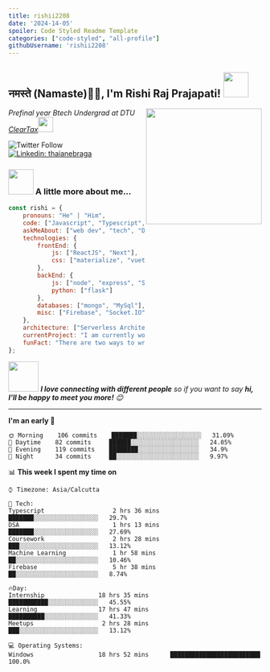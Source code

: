 ```yaml
---
title: rishii2208
date: '2024-14-05'
spoiler: Code Styled Readme Template
categories: ["code-styled", "all-profile"]
githubUsername: 'rishii2208'
---
```


<h2>नमस्ते (Namaste)🙏🏻, I'm Rishi Raj Prajapati! <img src="https://media.giphy.com/media/12oufCB0MyZ1Go/giphy.gif" width="50"></h2>
<img align='right' src="https://media.giphy.com/media/M9gbBd9nbDrOTu1Mqx/giphy.gif" width="230">
<p><em>Prefinal year Btech Undergrad at DTU <a href="http://www.cleartax.in">ClearTax</a><img src="https://media.giphy.com/media/WUlplcMpOCEmTGBtBW/giphy.gif" width="30"> 
</em></p>

![Twitter Follow](https://img.shields.io/twitter/follow/rishii_2208?label=Follow)
[![Linkedin: thaianebraga](https://img.shields.io/badge/-rishi-blue?style=flat-square&logo=Linkedin&logoColor=white&link=https://www.linkedin.com/in/rishi-raj-prajapati//)](https://www.linkedin.com/in/rishi-raj-prajapati/)


### <img src="https://media.giphy.com/media/VgCDAzcKvsR6OM0uWg/giphy.gif" width="50"> A little more about me...  

```javascript
const rishi = {
    pronouns: "He" | "Him",
    code: ["Javascript", "Typescript", "Python","SQL"],
    askMeAbout: ["web dev", "tech", "Data Science", "Machine Learning"],
    technologies: {
        frontEnd: {
            js: ["ReactJS", "Next"],
            css: ["materialize", "vuetify", "bootstrap"]
        },
        backEnd: {
            js: ["node", "express", "SuiteScript"],
            python: ["flask"]
        },
        databases: ["mongo", "MySql"],
        misc: ["Firebase", "Socket.IO", "selenium", "open-cv", "Tensorflow", "SuiteApp"]
    },
    architecture: ["Serverless Architecture", "Progressive web applications", "Single page applications"],
    currentProject: "I am currently working as Intern in Zebpay",
    funFact: "There are two ways to write error-free programs; only the third one works"
};
```

<img src="https://media.giphy.com/media/LnQjpWaON8nhr21vNW/giphy.gif" width="60"> <em><b>I love connecting with different people</b> so if you want to say <b>hi, I'll be happy to meet you more!</b> 😊</em>

---
<!--START_SECTION:waka-->
**I'm an early 🐤** 

```text
🌞 Morning    106 commits    ███████░░░░░░░░░░░░░░░░░░   31.09% 
🌆 Daytime    82 commits     ██████░░░░░░░░░░░░░░░░░░░   24.05% 
🌃 Evening    119 commits    ████████░░░░░░░░░░░░░░░░░   34.9% 
🌙 Night      34 commits     ██░░░░░░░░░░░░░░░░░░░░░░░   9.97%

```


📊 **This week I spent my time on** 

```text
⌚︎ Timezone: Asia/Calcutta

💬 Tech: 
Typescript                   2 hrs 36 mins       ███████░░░░░░░░░░░░░░░░░░   29.7% 
DSA                          1 hrs 13 mins       ███████░░░░░░░░░░░░░░░░░░   27.69%
Coursework                   2 hrs 28 mins       ███░░░░░░░░░░░░░░░░░░░░░░   13.12% 
Machine Learning             1 hr 58 mins        ██░░░░░░░░░░░░░░░░░░░░░░░   10.46% 
Firebase                     5 hr 38 mins        ██░░░░░░░░░░░░░░░░░░░░░░░   8.74%

🔥Day: 
Internship               18 hrs 35 mins       ███████████░░░░░░░░░░░░░░   45.55% 
Learning                 17 hrs 47 mins       ██████████░░░░░░░░░░░░░░░   41.33% 
Meetups                   2 hrs 28 mins       ███░░░░░░░░░░░░░░░░░░░░░░   13.12%

💻 Operating Systems: 
Windows                  18 hrs 52 mins      █████████████████████████   100.0%

```


<!--END_SECTION:waka-->

